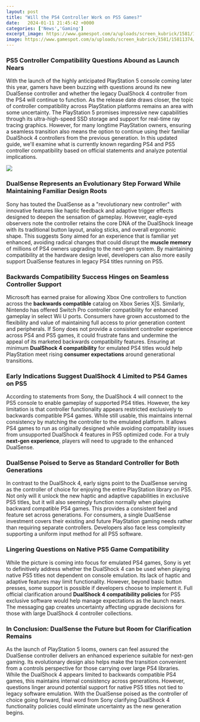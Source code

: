 ```yaml
---
layout: post
title: "Will the PS4 Controller Work on PS5 Games?"
date:   2024-01-11 21:45:42 +0000
categories: ['News','Gaming']
excerpt_image: https://www.gamespot.com/a/uploads/screen_kubrick/1581/15811374/3756700-dualshock.jpg
image: https://www.gamespot.com/a/uploads/screen_kubrick/1581/15811374/3756700-dualshock.jpg
---
```


### **PS5 Controller Compatibility Questions Abound as Launch Nears**
With the launch of the highly anticipated PlayStation 5 console coming later this year, gamers have been buzzing with questions around its new DualSense controller and whether the legacy DualShock 4 controller from the PS4 will continue to function. As the release date draws closer, the topic of controller compatibility across PlayStation platforms remains an area with some uncertainty. 
The PlayStation 5 promises impressive new capabilities through its ultra-high-speed SSD storage and support for real-time ray tracing graphics. However, for many longtime PlayStation owners, ensuring a seamless transition also means the option to continue using their familiar DualShock 4 controllers from the previous generation. In this updated guide, we'll examine what is currently known regarding PS4 and PS5 controller compatibility based on official statements and analyze potential implications.

![](https://www.gamespot.com/a/uploads/screen_kubrick/1581/15811374/3756700-dualshock.jpg)
### **DualSense Represents an Evolutionary Step Forward While Maintaining Familiar Design Roots** 
Sony has touted the DualSense as a "revolutionary new controller" with innovative features like haptic feedback and adaptive trigger effects designed to deepen the sensation of gameplay. However, eagle-eyed observers note the controller retains the core DNA of the DualShock lineage with its traditional button layout, analog sticks, and overall ergonomic shape. This suggests Sony aimed for an experience that is familiar yet enhanced, avoiding radical changes that could disrupt the **muscle memory** of millions of PS4 owners upgrading to the next-gen system. By maintaining compatibility at the hardware design level, developers can also more easily support DualSense features in legacy PS4 titles running on PS5.
### **Backwards Compatibility Success Hinges on Seamless Controller Support**
Microsoft has earned praise for allowing Xbox One controllers to function across the **backwards compatible** catalog on Xbox Series X|S. Similarly, Nintendo has offered Switch Pro controller compatibility for enhanced gameplay in select Wii U ports. Consumers have grown accustomed to the flexibility and value of maintaining full access to prior generation content and peripherals. If Sony does not provide a consistent controller experience across PS4 and PS5 games, it could frustrate fans and undermine the appeal of its marketed backwards compatibility features. Ensuring at minimum **DualShock 4 compatibility** for emulated PS4 titles would help PlayStation meet rising **consumer expectations** around generational transitions.
### **Early Indications Suggest DualShock 4 Limited to PS4 Games on PS5**  
According to statements from Sony, the DualShock 4 will connect to the PS5 console to enable gameplay of supported PS4 titles. However, the key limitation is that controller functionality appears restricted exclusively to backwards compatible PS4 games. While still usable, this maintains internal consistency by matching the controller to the emulated platform. It allows PS4 games to run as originally designed while avoiding compatability issues from unsupported DualShock 4 features in PS5 optimized code. For a truly **next-gen experience**, players will need to upgrade to the enhanced DualSense.
### **DualSense Poised to Serve as Standard Controller for Both Generations**
In contrast to the DualShock 4, early signs point to the DualSense serving as the controller of choice for enjoying the entire PlayStation library on PS5. Not only will it unlock the new haptic and adaptive capabilities in exclusive PS5 titles, but it will also seemingly function normally when playing backward compatible PS4 games. This provides a consistent feel and feature set across generations. For consumers, a single DualSense investment covers their existing and future PlayStation gaming needs rather than requiring separate controllers. Developers also face less complexity supporting a uniform input method for all PS5 software.
### **Lingering Questions on Native PS5 Game Compatibility**
While the picture is coming into focus for emulated PS4 games, Sony is yet to definitively address whether the DualShock 4 can be used when playing native PS5 titles not dependent on console emulation. Its lack of haptic and adaptive features may limit functionality. However, beyond basic button presses, some support is possible if developers choose to implement it. Full official clarification around **DualShock 4 compatibility policies** for PS5 exclusive software would help manage expectations as the launch nears. The messaging gap creates uncertainty affecting upgrade decisions for those with large DualShock 4 controller collections.
### **In Conclusion: DualSense the Future but Room for Clarification Remains**  
As the launch of PlayStation 5 looms, owners can feel assured the DualSense controller delivers an enhanced experience suitable for next-gen gaming. Its evolutionary design also helps make the transition convenient from a controls perspective for those carrying over large PS4 libraries. While the DualShock 4 appears limited to backwards compatible PS4 games, this maintains internal consistency across generations. However, questions linger around potential support for native PS5 titles not tied to legacy software emulation. With the DualSense poised as the controller of choice going forward, final word from Sony clarifying DualShock 4 functionality policies could eliminate uncertainty as the new generation begins.